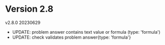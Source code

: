 
# Version 2.8

v2.8.0 20230629
* UPDATE: problem answer contains text value or formula (type: 'formula')
* UPDATE: check validates problem answer{type: 'formula'}
